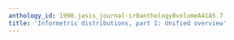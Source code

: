 ```yaml
---
anthology_id: 1990.jasis_journal-ir0anthology0volumeA41A5.7
title: 'Informetric distributions, part I: Unified overview'
---
```

